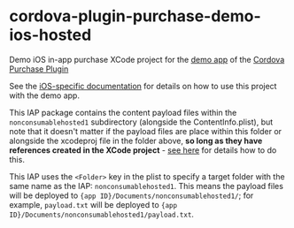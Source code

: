 cordova-plugin-purchase-demo-ios-hosted
=======================================

Demo iOS in-app purchase XCode project for the [demo app](https://github.com/dpa99c/cordova-plugin-purchase-demo) of the [Cordova Purchase Plugin](https://github.com/dpa99c/cordova-plugin-purchase)

See the [iOS-specific documentation](https://github.com/dpa99c/cordova-plugin-purchase/blob/master/doc/ios.md#hosted-content) for details on how to use this project with the demo app.

This IAP package contains the content payload files within the `nonconsumablehosted1` subdirectory (alongside the ContentInfo.plist), but note that it doesn't matter if the payload files are place within this folder or alongside the xcodeproj file in the folder above, **so long as they have references created in the XCode project** - [see here](https://developer.apple.com/library/ios/recipes/xcode_help-structure_navigator/articles/Adding_an_Existing_File_or_Folder.html) for details how to do this.

This IAP uses the `<Folder>` key in the plist to specify a target folder with the same name as the IAP: `nonconsumablehosted1`. This means the payload files will be deployed to `{app ID}/Documents/nonconsumablehosted1/`; for example, `payload.txt` will be deployed to `{app ID}/Documents/nonconsumablehosted1/payload.txt`.